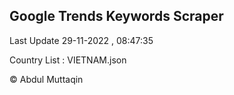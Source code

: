 

## Google Trends Keywords Scraper 
 
Last Update 29-11-2022 , 08:47:35

Country List :
VIETNAM.json



© Abdul Muttaqin 
